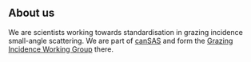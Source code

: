 ## About us 

We are scientists working towards standardisation in grazing incidence small-angle scattering. 
We are part of [canSAS](https://wiki.cansas.org/index.php?title=canSAS) and form the [Grazing Incidence Working Group](https://wiki.cansas.org/index.php?title=Grazing_Incidence_Working_Group) there. 


<!--

**Here are some ideas to get you started:**

🙋‍♀️ A short introduction - what is your organization all about?
🌈 Contribution guidelines - how can the community get involved?
👩‍💻 Useful resources - where can the community find your docs? Is there anything else the community should know?
🍿 Fun facts - what does your team eat for breakfast?
🧙 Remember, you can do mighty things with the power of [Markdown](https://docs.github.com/github/writing-on-github/getting-started-with-writing-and-formatting-on-github/basic-writing-and-formatting-syntax)
-->
